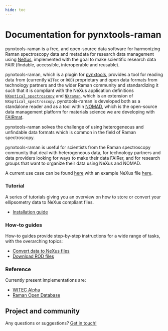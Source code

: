```yaml
---
hide: toc
---
```


# Documentation for pynxtools-raman

pynxtools-raman is a free, and open-source data software for harmonizing Raman spectroscopy data and metadata for research data management using [NeXus](https://www.nexusformat.org/), implemented with the goal to make scientific research data FAIR (findable, accessible, interoperable and reusable).

pynxtools-raman, which is a plugin for [pynxtools](https://github.com/FAIRmat-NFDI/pynxtools), provides a tool for reading data from (currently `WITec` or `ROD`) proprietary and open data formats from technology partners and the wider Raman community and standardizing it such that it is compliant with the NeXus application definitions [`NXoptical_spectroscopy`](https://fairmat-nfdi.github.io/nexus_definitions/classes/contributed_definitions/NXoptical_spectroscopy.html) and [`NXraman`](https://fairmat-nfdi.github.io/nexus_definitions/classes/contributed_definitions/NXraman.html), which is an extension of `NXoptical_spectroscopy`. pynxtools-raman is developed both as a standalone reader and as a tool within [NOMAD](https://nomad-lab.eu/), which is the open-source data management platform for materials science we are developing with [FAIRmat](https://www.fairmat-nfdi.eu/fairmat/).

pynxtools-raman solves the challenge of using heterogeneous and unfindable data formats which is common in the field of Raman spectroscopy.

pynxtools-raman is useful for scientists from the Raman spectroscopy community that deal with heterogeneous data, for technology partners and data providers looking for ways to make their data FAIRer, and for research groups that want to organize their data using NeXus and NOMAD.

A current use case can be found [here](https://spectra.adma.ai/search/) with an example NeXus file [here](https://spectra.adma.ai/search/?h5web=/RRUF/Anatase__R060277-3__Raman__514__0__ccw__Raman_Data_Processed__14960.nxs#/R060277%20Anatase_RRUF-4c1d6889-f9f1-5657-a80d-5738b50c4f9f/PROCESSED/R060277%20Anatase_1).

<div markdown="block" class="home-grid">
<div markdown="block"> 

### Tutorial

A series of tutorials giving you an overview on how to store or convert your ellipsometry data to NeXus compliant files.

- [Installation guide](tutorial/installation.md)

</div>
<div markdown="block">

### How-to guides

How-to guides provide step-by-step instructions for a wide range of tasks, with the overarching topics:

- [Convert data to NeXus files](how-tos/convert_data.md)
- [Download ROD files](how-tos/download_rod.md)

</div>

<div markdown="block">


### Reference

Currently present implementations are: 

- [WITEC Alpha](reference/witec.md)
- [Raman Open Database](reference/rod.md)

</div>
</div>

<h2>Project and community</h2>

Any questions or suggestions? [Get in touch!](https://www.fair-di.eu/fairmat/about-fairmat/team-fairmat)
